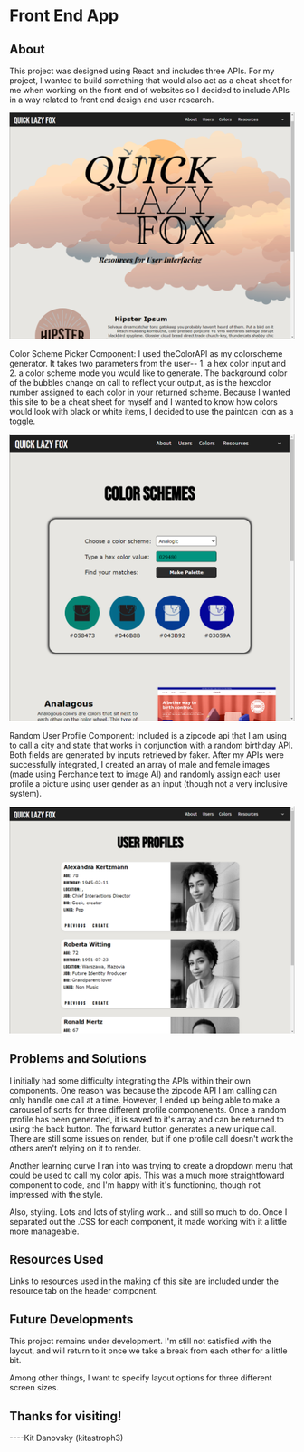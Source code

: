 # Front End App

## About

This project was designed using React and includes three APIs. For my project, I wanted to build something that would also act as a cheat sheet for me when working on the front end of websites so I decided to include APIs in a way related to front end design and user research. 

![screenshot main](./src/downloads/Screenshot%202023-12-11%20100045.png)


Color Scheme Picker Component:
I used theColorAPI as my colorscheme generator. It takes two parameters from the user-- 1. a hex color input and 2. a color scheme mode you would like to generate. The background color of the bubbles change on call to reflect your output, as is the hexcolor number assigned to each color in your returned scheme. Because I wanted this site to be a cheat sheet for myself and I wanted to know how colors would look with black or white items, I decided to use the paintcan icon as a toggle. 

![screenshot colors](./src/downloads/Screenshot%20Colors.png)

Random User Profile Component:
Included is a zipcode api that I am using to call a city and state that works in conjunction with a random birthday API. Both fields are generated by inputs retrieved by faker. After my APIs were successfully integrated, I created an array of male and female images (made using Perchance text to image AI) and randomly assign each user profile a picture using user gender as an input (though not a very inclusive system).

![screenshot main](./src/downloads/Screenshot%20Profiles.png)

## Problems and Solutions

I initially had some difficulty integrating the APIs within their own components. One reason was because the zipcode API I am calling can only handle one call at a time. However, I ended up being able to make a carousel of sorts for three different profile componenents. Once a random profile has been generated, it is saved to it's array and can be returned to using the back button. The forward button generates a new unique call. There are still some issues on render, but if one profile call doesn't work the others aren't relying on it to render. 

Another learning curve I ran into was trying to create a dropdown menu that could be used to call my color apis. This was a much more straightfoward component to code, and I'm happy with it's functioning, though not impressed with the style.

Also, styling. Lots and lots of styling work... and still so much to do. Once I separated out the .CSS for each component, it made working with it a little more manageable.

## Resources Used

Links to resources used in the making of this site are included under the resource tab on the header component.

## Future Developments

This project remains under development. I'm still not satisfied with the layout, and will return to it once we take a break from each other for a little bit.

Among other things, I want to specify layout options for three different screen sizes. 

## Thanks for visiting!

----Kit Danovsky (kitastroph3)
